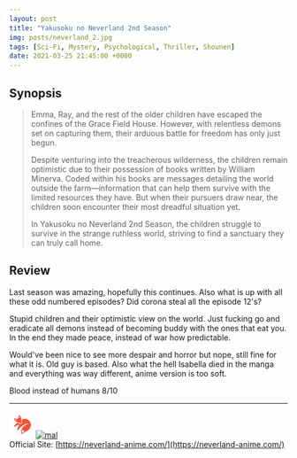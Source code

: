 ```yaml
---
layout: post
title: "Yakusoku no Neverland 2nd Season"
img: posts/neverland_2.jpg 
tags: [Sci-Fi, Mystery, Psychological, Thriller, Shounen]
date: 2021-03-25 21:45:00 +0000
---
```


## Synopsis
>Emma, Ray, and the rest of the older children have escaped the confines of the Grace Field House. However, with relentless demons set on capturing them, their arduous battle for freedom has only just begun.
>
>Despite venturing into the treacherous wilderness, the children remain optimistic due to their possession of books written by William Minerva. Coded within his books are messages detailing the world outside the farm—information that can help them survive with the limited resources they have. But when their pursuers draw near, the children soon encounter their most dreadful situation yet.
>
>In Yakusoku no Neverland 2nd Season, the children struggle to survive in the strange ruthless world, striving to find a sanctuary they can truly call home.

## Review
Last season was amazing, hopefully this continues. Also what is up with all these odd numbered episodes? Did corona steal all the episode 12's?

Stupid children and their optimistic view on the world. Just fucking go and eradicate all demons instead of becoming buddy with the ones that eat you. In the end they made peace, instead of war how predictable.

Would've been nice to see more despair and horror but nope, still fine for what it is. Old guy is based. Also what the hell Isabella died in the manga and everything was way different, anime version is too soft.
   
Blood instead of humans 8/10

---

[![kitsu](..\assets\img\kitsu.png)](https://kitsu.io/anime/yakusoku-no-neverland-2nd-season)[![mal](..\assets\img\mal.ico)](https://myanimelist.net/anime/39617/Yakusoku_no_Neverland_2nd_Season)  
Official Site: [https://neverland-anime.com/](https://neverland-anime.com/)